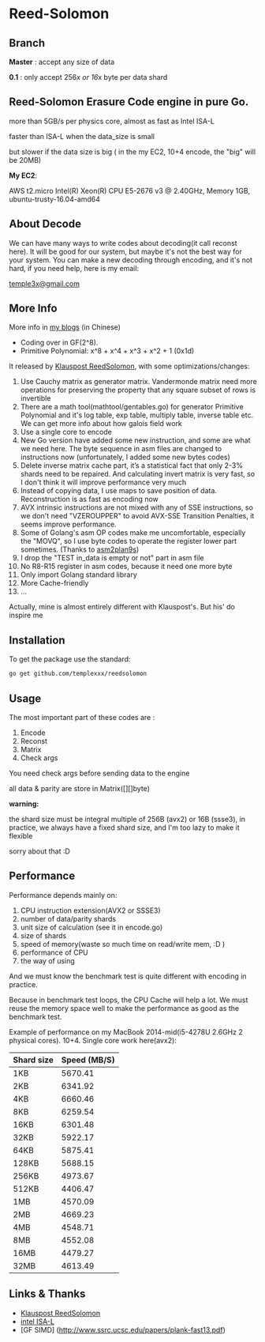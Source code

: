 # Reed-Solomon

## Branch

**Master** : accept any size of data

**0.1**    : only accept 256*x or 16*x byte per data shard

## Reed-Solomon Erasure Code engine in pure Go.

more than 5GB/s per physics core, almost as fast as Intel ISA-L

faster than ISA-L when the data_size is small

but slower if the data size is big ( in the my EC2, 10+4 encode, the "big" will be 20MB)

**My EC2**:

AWS t2.micro Intel(R) Xeon(R) CPU E5-2676 v3 @ 2.40GHz, Memory 1GB, ubuntu-trusty-16.04-amd64

## About Decode

We can have many ways to write codes about decoding(it call reconst here). It will be good for our system, but maybe it's not the best way for your system.
You can make a new decoding through encoding, and it's not hard, if you need help, here is my email:

temple3x@gmail.com

## More Info

More info in [my blogs](http://www.templex.xyz/blog/101/reedsolomon.html) (in Chinese)

 * Coding over in GF(2^8).
 * Primitive Polynomial: x^8 + x^4 + x^3 + x^2 + 1 (0x1d)

It released by  [Klauspost ReedSolomon](https://github.com/klauspost/reedsolomon), with some optimizations/changes:

1. Use Cauchy matrix as generator matrix. Vandermonde matrix need more operations for preserving the property that any square subset of rows is invertible
2. There are a math tool(mathtool/gentables.go) for generator Primitive Polynomial and it's log table, exp table, multiply table, inverse table etc. We can get more info about how galois field work
3. Use a single core to encode
4. New Go version have added some new instruction, and some are what we need here. The byte sequence in asm files are changed to instructions now (unfortunately, I added some new bytes codes)
5. Delete inverse matrix cache part, it’s a statistical fact that only 2-3% shards need to be repaired. And calculating invert matrix is very fast, so I don't think it will improve performance very much
6. Instead of copying data, I use maps to save position of data. Reconstruction is as fast as encoding now
7. AVX intrinsic instructions are not mixed with any of SSE instructions, so we don't need "VZEROUPPER" to avoid AVX-SSE Transition Penalties, it seems improve performance.
8. Some of Golang's asm OP codes make me uncomfortable, especially the "MOVQ", so I use byte codes to operate the register lower part sometimes. (Thanks to [asm2plan9s](https://github.com/fwessels/asm2plan9s))
9. I drop the "TEST in_data is empty or not" part in asm file
10. No R8-R15 register in asm codes, because it need one more byte
11. Only import Golang standard library
12. More Cache-friendly
13. ...

Actually, mine is almost entirely different with Klauspost's. But his' do inspire me

## Installation
To get the package use the standard:
```bash
go get github.com/templexxx/reedsolomon
```

## Usage

The most important part of these codes are :

1. Encode
2. Reconst
3. Matrix
4. Check args

You need check args before sending data to the engine

all data & parity are store in Matrix([][]byte)

**warning:**

the shard size must be integral multiple of 256B (avx2) or 16B (ssse3), in practice, we always have a fixed shard size,
and I'm too lazy to make it flexible

sorry about that :D


## Performance

Performance depends mainly on:

1. CPU instruction extension(AVX2 or SSSE3)
2. number of data/parity shards
3. unit size of calculation (see it in encode.go)
4. size of shards
5. speed of memory(waste so much time on read/write mem, :D )
6. performance of CPU
7. the way of using

And we must know the benchmark test is quite different with encoding in practice.

Because in benchmark test loops, the CPU Cache will help a lot. We must reuse the
memory space well to make the performance as good as the benchmark test.

Example of performance on my MacBook 2014-mid(i5-4278U 2.6GHz 2 physical cores). 10+4.
Single core work here(avx2):

| Shard size | Speed (MB/S) |
|----------------|--------------|
| 1KB              |5670.41  |
| 2KB             |   6341.92 |
| 4KB              |    6660.46  |
| 8KB              |       6259.54  |
| 16KB              |     6301.48 |
| 32KB              |     5922.17 |
| 64KB              |       5875.41 |
| 128KB              |       5688.15 |
| 256KB              |      4973.67 |
| 512KB              |       4406.47 |
| 1MB              |      4570.09 |
| 2MB              |      4669.23 |
| 4MB              |      4548.71 |
| 8MB              |      4552.08 |
| 16MB              |      4479.27 |
| 32MB              |      4613.49 |

## Links & Thanks
* [Klauspost ReedSolomon](https://github.com/klauspost/reedsolomon)
* [intel ISA-L](https://github.com/01org/isa-l)
* [GF SIMD] (http://www.ssrc.ucsc.edu/papers/plank-fast13.pdf)
